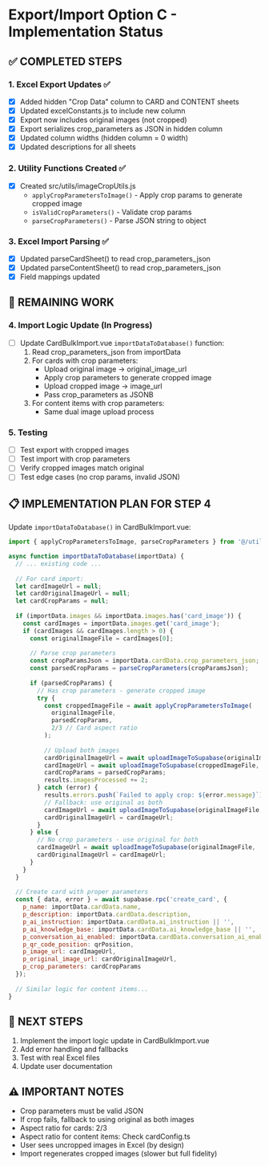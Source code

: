 # Export/Import Option C - Implementation Status

## ✅ COMPLETED STEPS

### 1. Excel Export Updates ✅
- [x] Added hidden "Crop Data" column to CARD and CONTENT sheets
- [x] Updated excelConstants.js to include new column
- [x] Export now includes original images (not cropped)
- [x] Export serializes crop_parameters as JSON in hidden column
- [x] Updated column widths (hidden column = 0 width)
- [x] Updated descriptions for all sheets

### 2. Utility Functions Created ✅
- [x] Created src/utils/imageCropUtils.js
  - `applyCropParametersToImage()` - Apply crop params to generate cropped image
  - `isValidCropParameters()` - Validate crop params
  - `parseCropParameters()` - Parse JSON string to object

### 3. Excel Import Parsing ✅
- [x] Updated parseCardSheet() to read crop_parameters_json
- [x] Updated parseContentSheet() to read crop_parameters_json
- [x] Field mappings updated

## 🔧 REMAINING WORK

### 4. Import Logic Update (In Progress)
- [ ] Update CardBulkImport.vue `importDataToDatabase()` function:
  1. Read crop_parameters_json from importData
  2. For cards with crop parameters:
     - Upload original image → original_image_url
     - Apply crop parameters to generate cropped image
     - Upload cropped image → image_url
     - Pass crop_parameters as JSONB
  3. For content items with crop parameters:
     - Same dual image upload process

### 5. Testing
- [ ] Test export with cropped images
- [ ] Test import with crop parameters
- [ ] Verify cropped images match original
- [ ] Test edge cases (no crop params, invalid JSON)

## 📋 IMPLEMENTATION PLAN FOR STEP 4

Update `importDataToDatabase()` in CardBulkImport.vue:

```javascript
import { applyCropParametersToImage, parseCropParameters } from '@/utils/imageCropUtils'

async function importDataToDatabase(importData) {
  // ... existing code ...
  
  // For card import:
  let cardImageUrl = null;
  let cardOriginalImageUrl = null;
  let cardCropParams = null;
  
  if (importData.images && importData.images.has('card_image')) {
    const cardImages = importData.images.get('card_image');
    if (cardImages && cardImages.length > 0) {
      const originalImageFile = cardImages[0];
      
      // Parse crop parameters
      const cropParamsJson = importData.cardData.crop_parameters_json;
      const parsedCropParams = parseCropParameters(cropParamsJson);
      
      if (parsedCropParams) {
        // Has crop parameters - generate cropped image
        try {
          const croppedImageFile = await applyCropParametersToImage(
            originalImageFile,
            parsedCropParams,
            2/3 // Card aspect ratio
          );
          
          // Upload both images
          cardOriginalImageUrl = await uploadImageToSupabase(originalImageFile, 'card-images');
          cardImageUrl = await uploadImageToSupabase(croppedImageFile, 'card-images');
          cardCropParams = parsedCropParams;
          results.imagesProcessed += 2;
        } catch (error) {
          results.errors.push(`Failed to apply crop: ${error.message}`);
          // Fallback: use original as both
          cardImageUrl = await uploadImageToSupabase(originalImageFile, 'card-images');
          cardOriginalImageUrl = cardImageUrl;
        }
      } else {
        // No crop parameters - use original for both
        cardImageUrl = await uploadImageToSupabase(originalImageFile, 'card-images');
        cardOriginalImageUrl = cardImageUrl;
      }
    }
  }
  
  // Create card with proper parameters
  const { data, error } = await supabase.rpc('create_card', {
    p_name: importData.cardData.name,
    p_description: importData.cardData.description,
    p_ai_instruction: importData.cardData.ai_instruction || '',
    p_ai_knowledge_base: importData.cardData.ai_knowledge_base || '',
    p_conversation_ai_enabled: importData.cardData.conversation_ai_enabled,
    p_qr_code_position: qrPosition,
    p_image_url: cardImageUrl,
    p_original_image_url: cardOriginalImageUrl,
    p_crop_parameters: cardCropParams
  });
  
  // Similar logic for content items...
}
```

## 🎯 NEXT STEPS

1. Implement the import logic update in CardBulkImport.vue
2. Add error handling and fallbacks
3. Test with real Excel files
4. Update user documentation

## ⚠️ IMPORTANT NOTES

- Crop parameters must be valid JSON
- If crop fails, fallback to using original as both images
- Aspect ratio for cards: 2/3
- Aspect ratio for content items: Check cardConfig.ts
- User sees uncropped images in Excel (by design)
- Import regenerates cropped images (slower but full fidelity)
